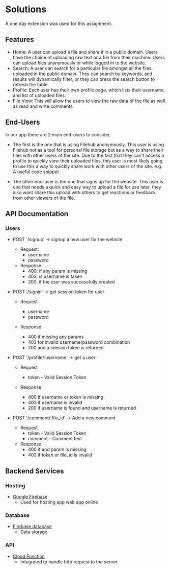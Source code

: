 # Solutions

A one day extension was used for this assignment.

## Features
- Home:
  A user can upload a file and share it in a public domain.
  Users have the choice of uploading raw text or a file from their machine.
  Users can upload files ananymously or while logged in to the website.
- Search:
  A user can search for a particular file amongst all the files uploaded in the public domain.
  They can search by keywords, and results will dynamically filter, or they can press the search button to refresh the table.
- Profile: Each user has their own profile page, which lists their username, and list of uploaded files.
- File View: This will allow the users to view the raw data of the file as well as read and write comments.


## End-Users

In our app there are 2 main end-users to consider. 
- The first is the one that is using Filehub anonymously. This user is using Filehub not as a tool for personal file storage but as a way to share their files with other users of the site. Due to the fact that they can't access a profile to quickly view their uploaded files, this user is most likely going to use this a way to quickly share work with other users of the site. e.g. A useful code snippet

- The other end-user is the one that signs up for the website. This user is one that needs a quick and easy way to upload a file for use later, they also want share this upload with others to get reactions or feedback from other viewers of the file.

## API Documentation

### Users

  - POST '/signup' -> signup a new user for the website
    - Request:
      - username
      - password
    - Response
      - 400: if any param is missing
      - 403: is username is taken
      - 200: if the user was successfully created

  - POST '/signin' -> get session token for user
    - Request
      - username
      - password

    - Response
      - 400 if missing any params
      - 403 for invalid username/password combination
      - 200 and a seesion token is returned

  - POST '/profile/:username' -> get a user
    - Request
      - token - Valid Session Token

    - Response
      - 400 if username or token is missing
      - 403 if username is invalid
      - 200 if username is found and username is returned

  - POST '/comment/:file_id' -> Add a new comment
    - Request
      - token - Valid Session Token
      - comment - Comment text
    - Response
      - 400 if and param is missing
      - 403 if token or file_id is invalid
  

## Backend Services

### Hosting 
  - [Google Firebase][google-firebase]
    - Used for hosting app web app online

### Database
  - [Firebase database][firebase-database]
    - Data storage

### API
  - [Cloud Function][firebase-cloudFunction]
    - Integrated to handle http request to the server.


[google-firebase]: https://firebase.google.com/
[firebase-database]: https://firebase.google.com/docs/database/
[firebase-cloudFunction]: https://firebase.google.com/docs/functions/